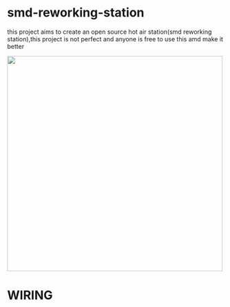 # smd-reworking-station
this project aims to create an open source hot air station(smd reworking station),this project is not perfect and anyone is free to use this amd make it better

<image src="images/IMG_20200725_164713.jpg" width="500">
  
# WIRING
  
